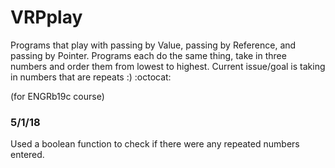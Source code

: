 # VRPplay
Programs that play with passing by Value, passing by Reference, and passing by Pointer.
Programs each do the same thing, take in three numbers and order them from lowest to highest.
Current issue/goal is taking in numbers that are repeats :) :octocat: 

(for ENGRb19c course)

### 5/1/18 
Used a boolean function to check if there were any repeated numbers entered. 
